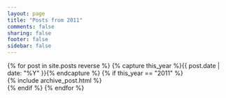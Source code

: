 ```yaml
---
layout: page
title: "Posts from 2011"
comments: false
sharing: false
footer: false
sidebar: false
---
```


<div id="blog-archives">
{% for post in site.posts reverse %}
{% capture this_year %}{{ post.date | date: "%Y" }}{% endcapture %}
{% if this_year == "2011" %}
<div class="post">
  {% include archive_post.html %}
</div>
{% endif %}
{% endfor %}
</div>